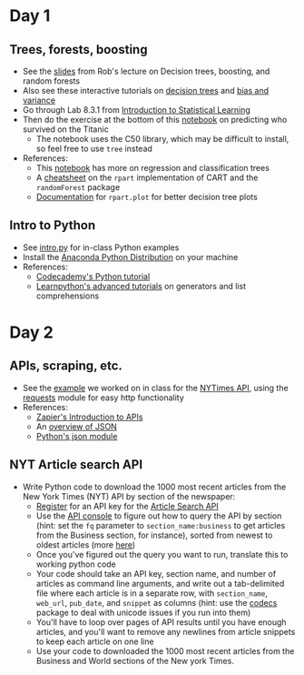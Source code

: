 # Day 1

## Trees, forests, boosting
  * See the [slides](tree-boost-forest.pdf) from Rob's lecture on Decision trees, boosting, and random forests
  * Also see these interactive tutorials on [decision trees](http://www.r2d3.us/visual-intro-to-machine-learning-part-1/) and [bias and variance](http://www.r2d3.us/visual-intro-to-machine-learning-part-2/)
  * Go through Lab 8.3.1 from [Introduction to Statistical Learning](http://www-bcf.usc.edu/~gareth/ISL/index.html)
  * Then do the exercise at the bottom of this [notebook](https://rpubs.com/dvorakt/248300) on predicting who survived on the Titanic
    * The notebook uses the C50 library, which may be difficult to install, so feel free to use `tree` instead <!-- or rpart -->
  * References:
    * This [notebook](https://rpubs.com/ryankelly/dtrees) has more on regression and classification trees
	* A [cheatsheet](https://www.statmethods.net/advstats/cart.html) on the `rpart` implementation of CART and the `randomForest` package
	* [Documentation](http://www.milbo.org/rpart-plot/prp.pdf) for `rpart.plot` for better decision tree plots
<!--    * Try [rpart.plot](https://stackoverflow.com/a/48881163/76259) as an alternative to the native `plot()` function for trees -->

## Intro to Python
  * See [intro.py](intro.py) for in-class Python examples
  * Install the [Anaconda Python Distribution](https://docs.anaconda.com/anaconda/install/windows) on your machine
  * References:
    * [Codecademy's Python tutorial](https://www.codecademy.com/learn/python)
    * [Learnpython's advanced tutorials](http://www.learnpython.org) on generators and list comprehensions

# Day 2

## APIs, scraping, etc.
  * See the [example](nyt_api.py) we worked on in class for the [NYTimes API](https://developer.nytimes.com/), using the [requests](http://docs.python-requests.org/en/master/user/quickstart/) module for easy http functionality
  * References:
    * [Zapier's Introduction to APIs](https://zapier.com/learn/apis/) 
    * An [overview of JSON](http://code.tutsplus.com/tutorials/understanding-json--active-8817)
    * [Python's json module](http://pymotw.com/2/json/)
  <!-- * Complete [Codecademy's API tutorial](https://www.codecademy.com/courses/50e5bc94ce7f5e4945001d31/) -->

## NYT Article search API
  * Write Python code to download the 1000 most recent articles from the New York Times (NYT) API by section of the newspaper:
      * [Register](https://developer.nytimes.com/signup) for an API key for the [Article Search API](https://developer.nytimes.com/article_search_v2.json)
      * Use the [API console](https://developer.nytimes.com/article_search_v2.json#/Console/GET/articlesearch.json) to figure out how to query the API by section (hint: set the ``fq`` parameter to ``section_name:business`` to get articles from the Business section, for instance), sorted from newest to oldest articles (more [here](https://developer.nytimes.com/article_search_v2.json#/README))
      * Once you've figured out the query you want to run, translate this to working python code
      * Your code should take an API key, section name, and number of articles as command line arguments, and write out a tab-delimited file where each article is in a separate row, with ``section_name``, ``web_url``, ``pub_date``, and ``snippet`` as columns (hint: use the [codecs](https://pymotw.com/2/codecs/#working-with-files) package to deal with unicode issues if you run into them)
      * You'll have to loop over pages of API results until you have enough articles, and you'll want to remove any newlines from article snippets to keep each article on one line
      * Use your code to downloaded the 1000 most recent articles from the Business and World sections of the New york Times.
      
<!--

  * We had a guest lecture from [Hal Daume]() on natural language processing
    * Slides on [word sense disambiguation](http://www.cs.umd.edu/class/fall2016/cmsc723/slides/slides_05.pdf), [expectation maximization](http://www.cs.umd.edu/class/fall2016/cmsc723/slides/slides_06.pdf), and [word alignment](http://www.cs.umd.edu/class/fall2016/cmsc723/slides/slides_18.pdf)
    * The [Yarowsky algorithm](https://en.wikipedia.org/wiki/Yarowsky_algorithm) for word sense disambiguation 
    * [A statistical approach to machine translation](http://dl.acm.org/citation.cfm?id=92860)
    * See these interactive demos on [k-means](https://www.naftaliharris.com/blog/visualizing-k-means-clustering/) and [mixture models](http://davpinto.com/ml-simulations/#gaussian-mixture-density)
-->

